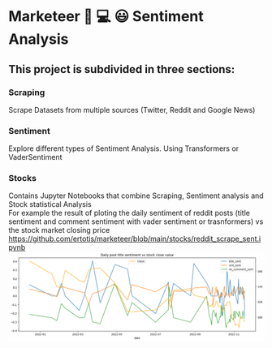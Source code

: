 # Marketeer :mag_right: :computer: :smiley: Sentiment Analysis

## This project is subdivided in three sections:
### Scraping
Scrape Datasets from multiple sources (Twitter, Reddit and Google News)  
### Sentiment
Explore different types of Sentiment Analysis. Using Transformers or VaderSentiment
### Stocks
Contains Jupyter Notebooks that combine Scraping, Sentiment analysis and Stock statistical Analysis  
For example the result of ploting the daily sentiment of reddit posts (title sentiment and comment sentiment with vader sentiment or trasnformers) vs the stock market closing price  
https://github.com/ertotis/marketeer/blob/main/stocks/reddit_scrape_sent.ipynb  
![alt text](/assets/output.png)
